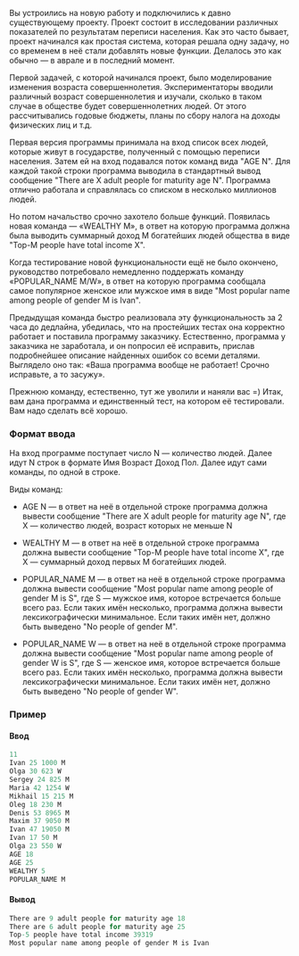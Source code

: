 Вы устроились на новую работу и подключились к давно существующему проекту. Проект состоит в исследовании различных показателей по результатам переписи населения. Как это часто бывает, проект начинался как простая система, которая решала одну задачу, но со временем в неё стали добавлять новые функции. Делалось это как обычно — в аврале и в последний момент.

Первой задачей, с которой начинался проект, было моделирование изменения возраста совершеннолетия. Экспериментаторы вводили различный возраст совершеннолетия и изучали, сколько в таком случае в обществе будет совершеннолетних людей. От этого рассчитывались годовые бюджеты, планы по сбору налога на доходы физических лиц и т.д.

Первая версия программы принимала на вход список всех людей, которые живут в государстве, полученный с помощью переписи населения. Затем ей на вход подавался поток команд вида "AGE N". Для каждой такой строки программа выводила в стандартный вывод сообщение "There are X adult people for maturity age N". Программа отлично работала и справлялась со списком в несколько миллионов людей.

Но потом начальство срочно захотело больше функций. Появилась новая команда — «WEALTHY M», в ответ на которую программа должна была выводить суммарный доход M богатейших людей общества в виде "Top-M people have total income X".

Когда тестирование новой функциональности ещё не было окончено, руководство потребовало немедленно поддержать команду «POPULAR_NAME M/W», в ответ на которую программа сообщала самое популярное женское или мужское имя в виде "Most popular name among people of gender M is Ivan".

Предыдущая команда быстро реализовала эту функциональность за 2 часа до дедлайна, убедилась, что на простейших тестах она корректно работает и поставила программу заказчику. Естественно, программа у заказчика не заработала, и он попросил её исправить, прислав подробнейшее описание найденных ошибок со всеми деталями. Выглядело оно так: «Ваша программа вообще не работает! Срочно исправьте, а то засужу».

Прежнюю команду, естественно, тут же уволили и наняли вас =) Итак, вам дана программа и единственный тест, на котором её тестировали. Вам надо сделать всё хорошо.

### Формат ввода ###
На вход программе поступает число N — количество людей. Далее идут N строк в формате Имя Возраст Доход Пол. Далее идут сами команды, по одной в строке.

Виды команд:

 - AGE N — в ответ на неё в отдельной строке программа должна вывести сообщение "There are X adult people for maturity age N", где X — количество людей, возраст которых не меньше N

 - WEALTHY M — в ответ на неё в отдельной строке программа должна вывести сообщение "Top-M people have total income X", где X — суммарный доход первых M богатейших людей.

 - POPULAR_NAME M — в ответ на неё в отдельной строке программа должна вывести сообщение "Most popular name among people of gender M is S", где S — мужское имя, которое встречается больше всего раз. Если таких имён несколько, программа должна вывести лексикографически минимальное. Если таких имён нет, должно быть выведено "No people of gender M".

 - POPULAR_NAME W — в ответ на неё в отдельной строке программа должна вывести сообщение "Most popular name among people of gender W is S", где S — женское имя, которое встречается больше всего раз. Если таких имён несколько, программа должна вывести лексикографически минимальное. Если таких имён нет, должно быть выведено "No people of gender W".

### Пример ###
#### Ввод ####
```objectivec
11
Ivan 25 1000 M
Olga 30 623 W
Sergey 24 825 M
Maria 42 1254 W
Mikhail 15 215 M
Oleg 18 230 M
Denis 53 8965 M
Maxim 37 9050 M
Ivan 47 19050 M
Ivan 17 50 M
Olga 23 550 W
AGE 18
AGE 25
WEALTHY 5
POPULAR_NAME M
```
#### Вывод ####
```objectivec
There are 9 adult people for maturity age 18
There are 6 adult people for maturity age 25
Top-5 people have total income 39319
Most popular name among people of gender M is Ivan
```
